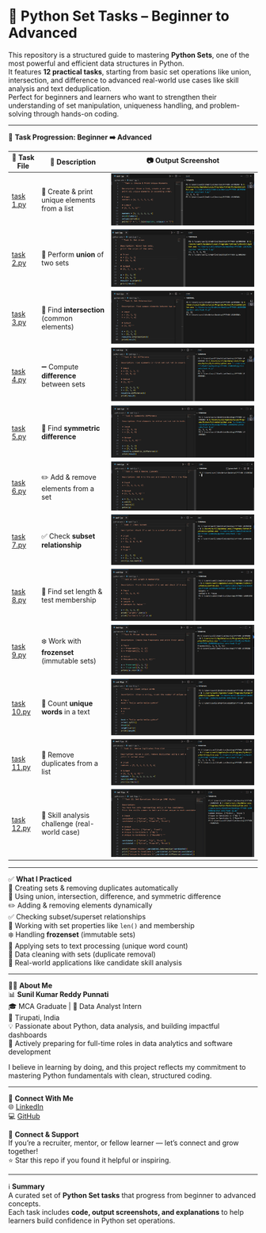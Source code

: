 # 🧵 Python Set Tasks – Beginner to Advanced  

This repository is a structured guide to mastering **Python Sets**, one of the most powerful and efficient data structures in Python.  
It features **12 practical tasks**, starting from basic set operations like union, intersection, and difference to advanced real-world use cases like skill analysis and text deduplication.  
Perfect for beginners and learners who want to strengthen their understanding of set manipulation, uniqueness handling, and problem-solving through hands-on coding.  

---

📂 **Task Progression: Beginner ➡️ Advanced**  
 
🧪 Task File | 📄 Description | 📷 Output Screenshot  
--- | --- | ---  
[task 1.py](./task%201.py) | 🔢 Create & print unique elements from a list | ![Task 1](./task%201.png)  
[task 2.py](./task%202.py) | 🔗 Perform **union** of two sets | ![Task 2](./task%202.png)  
[task 3.py](./task%203.py) | 🎯 Find **intersection** (common elements) | ![Task 3](./task%203.png)  
[task 4.py](./task%204.py) | ➖ Compute **difference** between sets | ![Task 4](./task%204.png)  
[task 5.py](./task%205.py) | 🔀 Find **symmetric difference** | ![Task 5](./task%205.png)  
[task 6.py](./task%206.py) | ✏️ Add & remove elements from a set | ![Task 6](./task%206.png)  
[task 7.py](./task%207.py) | ✅ Check **subset relationship** | ![Task 7](./task%207.png)  
[task 8.py](./task%208.py) | 📏 Find set length & test membership | ![Task 8](./task%208.png)  
[task 9.py](./task%209.py) | ❄️ Work with **frozenset** (immutable sets) | ![Task 9](./task%209.png)  
[task 10.py](./task%2010.py) | 📝 Count **unique words** in a text | ![Task 10](./task%2010.png)  
[task 11.py](./task%2011.py) | 🧹 Remove duplicates from a list | ![Task 11](./task%2011.png)  
[task 12.py](./task%2012.py) | 💼 Skill analysis challenge (real-world case) | ![Task 12](./task%2012.png)  

---

✅ **What I Practiced**  
📌 Creating sets & removing duplicates automatically  
🔗 Using union, intersection, difference, and symmetric difference  
✏️ Adding & removing elements dynamically  
✅ Checking subset/superset relationships  
📏 Working with set properties like `len()` and membership  
❄️ Handling **frozenset** (immutable sets)  
📝 Applying sets to text processing (unique word count)  
🧹 Data cleaning with sets (duplicate removal)  
💼 Real-world applications like candidate skill analysis  

---

👨‍💻 **About Me**  
📊 **Sunil Kumar Reddy Punnati**  
🎓 MCA Graduate | 💼 Data Analyst Intern  
📍 Tirupati, India  
💡 Passionate about Python, data analysis, and building impactful dashboards  
🚀 Actively preparing for full-time roles in data analytics and software development  

I believe in learning by doing, and this project reflects my commitment to mastering Python fundamentals with clean, structured coding.  

---

🔗 **Connect With Me**  
🌐 [LinkedIn](https://www.linkedin.com/in/sunil-kumar-reddy-punnati-a0a279308/)  
💻 [GitHub](https://github.com/sunilkumarreddypunnati)  

🙌 **Connect & Support**  
If you’re a recruiter, mentor, or fellow learner — let’s connect and grow together!  
⭐ Star this repo if you found it helpful or inspiring.  

---

ℹ️ **Summary**  
A curated set of **Python Set tasks** that progress from beginner to advanced concepts.  
Each task includes **code, output screenshots, and explanations** to help learners build confidence in Python set operations.  
